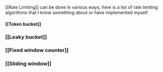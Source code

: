 [[Rate Limiting]] can be done in various ways, here is a list of rate limiting algorithms that I know something about or have implemented myself 

#### [[Token bucket]]
### [[Leaky bucket]]

### [[Fixed window counter]]

### [[Sliding  window]]